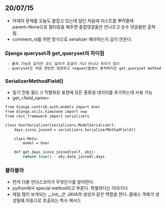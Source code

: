 ## 20/07/15

 - 어제의 문제를 오늘도 붙잡고 있는데 일단 처음에 리스트를 뿌려줄때 parent=None으로 필터링을 해주면 중첩댓글들은 안나오고 순수 댓글들만 출력 됨.
 - comment_id를 어떤 방식으로 serializer 해야하는지 감이 안온다.

### Django queryset과 get_queryset의 차이점
```bash
 - 둘의 기능은 같지만 코드 길이가 조금더 기냐 아니냐 차이가 있다
 - queryset은 처음 한번만 생성하고 request발생시 동작하지만 get_queryset method는 매번 쿼리를 발생시킨다.(쿼리를 동적으로 사용하고 싶을때)
```

### SerializerMethodField()
 - 일기 전용 필드  // 직렬화된 표현에 모든 종류읭 데이터를 추가하는데 사용 가능
 - get_<field_name>
```bash
from django.contrib.auth.models import User
from django.utils.timezone import now
from rest_framework import serializers

class UserSerializer(serializers.ModelSerializer):
    days_since_joined = serializers.SerializerMethodField()

    class Meta:
        model = User

    def get_days_since_joined(self, obj):
        return (now() - obj.date_joined).days
```

### __블라블라__
 - 먼저 더블 언더스코어가 무엇인가를 알야한다.
 - python에서 special method라고 부른다. 특별하다는 이야기다.
 - 제일 많이 보게되는 __init__은  JAVA의 생성자 같은 역할을 한다. 클래스 객체가 생성될떄 자동으로 호출되는 특수 메서드
